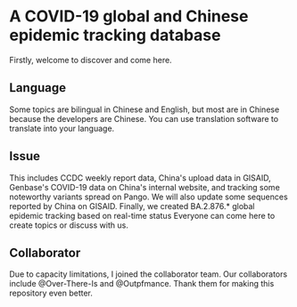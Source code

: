 #  A COVID-19 global and Chinese epidemic tracking database
Firstly, welcome to discover and come here.
## Language
Some topics are bilingual in Chinese and English, but most are in Chinese because the developers are Chinese. You can use translation software to translate into your language.
## Issue
This includes CCDC weekly report data, China's upload data in GISAID, Genbase's COVID-19 data on China's internal website, and tracking some noteworthy variants spread on Pango. We will also update some sequences reported by China on GISAID. Finally, we created BA.2.876.* global epidemic tracking based on real-time status
Everyone can come here to create topics or discuss with us.
## Collaborator
Due to capacity limitations, I joined the collaborator team.
Our collaborators include @Over-There-Is and @Outpfmance. Thank them for making this repository even better.
